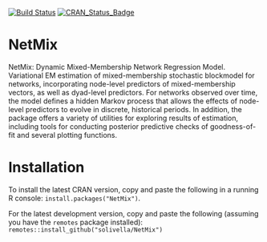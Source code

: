 [![Build Status](https://travis-ci.org/solivella/NetMix.svg?branch=master)](https://travis-ci.org/solivella/NetMix) [![CRAN_Status_Badge](http://www.r-pkg.org/badges/version/NetMix)](https://cran.r-project.org/package=NetMix)

# NetMix
NetMix: Dynamic Mixed-Membership Network Regression Model. Variational EM estimation of mixed-membership stochastic blockmodel for networks, incorporating node-level predictors of mixed-membership vectors, as well as dyad-level predictors. For networks observed over time, the model defines a hidden Markov process that allows the effects of node-level predictors to evolve in discrete, historical periods. In addition, the package offers a variety of utilities for exploring results of estimation, including tools for conducting posterior predictive checks of goodness-of-fit and several plotting functions. 

# Installation
To install the latest CRAN version, copy and paste the following in a running R console:
`install.packages("NetMix")`.

For the latest development version, copy and paste the following (assuming you have the `remotes` package installed):
`remotes::install_github("solivella/NetMix")`
